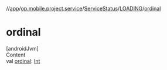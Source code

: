 //[app](../../../../index.md)/[op.mobile.project.service](../../index.md)/[ServiceStatus](../index.md)/[LOADING](index.md)/[ordinal](ordinal.md)



# ordinal  
[androidJvm]  
Content  
val [ordinal](ordinal.md): [Int](https://kotlinlang.org/api/latest/jvm/stdlib/kotlin/-int/index.html)  



